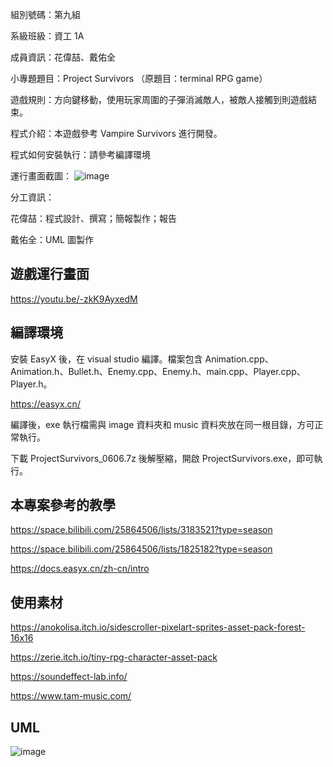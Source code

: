 組別號碼：第九組

系級班級：資工 1A

成員資訊：花偉喆、戴佑全

小專題題目：Project Survivors （原題目：terminal RPG game）

遊戲規則：方向鍵移動，使用玩家周圍的子彈消滅敵人，被敵人接觸到則遊戲結束。

程式介紹：本遊戲參考 Vampire Survivors 進行開發。

程式如何安裝執行：請參考編譯環境

運行畫面截圖：
![image](https://github.com/Denny0411/project_survivors/blob/master/%E9%81%8A%E6%88%B2%E7%95%AB%E9%9D%A2%E6%88%AA%E5%9C%96.png)

分工資訊：

花偉喆：程式設計、撰寫；簡報製作；報告

戴佑全：UML 圖製作

## 遊戲運行畫面

https://youtu.be/-zkK9AyxedM

## 編譯環境

安裝 EasyX 後，在 visual studio 編譯。檔案包含 Animation.cpp、Animation.h、Bullet.h、Enemy.cpp、Enemy.h、main.cpp、Player.cpp、Player.h。

https://easyx.cn/

編譯後，exe 執行檔需與 image 資料夾和 music 資料夾放在同一根目錄，方可正常執行。

下載 ProjectSurvivors_0606.7z 後解壓縮，開啟 ProjectSurvivors.exe，即可執行。

## 本專案參考的教學

https://space.bilibili.com/25864506/lists/3183521?type=season

https://space.bilibili.com/25864506/lists/1825182?type=season

https://docs.easyx.cn/zh-cn/intro

## 使用素材

https://anokolisa.itch.io/sidescroller-pixelart-sprites-asset-pack-forest-16x16

https://zerie.itch.io/tiny-rpg-character-asset-pack

https://soundeffect-lab.info/

https://www.tam-music.com/

## UML

![image](https://github.com/Denny0411/project_survivors/blob/master/UML.jpg)
